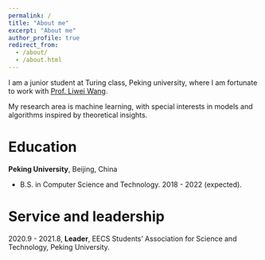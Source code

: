 ```yaml
---
permalink: /
title: "About me"
excerpt: "About me"
author_profile: true
redirect_from: 
  - /about/
  - /about.html
---
```



I am a junior student at Turing class, Peking university, where I am fortunate to work with [Prof. Liwei Wang](http://www.liweiwang-pku.com/). 

My research area is machine learning, with special interests in models and algorithms inspired by theoretical insights.

Education
=====

**Peking University**, Beijing, China

* B.S. in Computer Science and Technology. 2018 - 2022 (expected).

Service and leadership
=====  

2020.9 - 2021.8, **Leader**, EECS Students’ Association for Science and Technology, Peking University.
